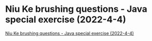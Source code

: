 # Niu Ke brushing questions - Java special exercise (2022-4-4)
[Niu Ke brushing questions - Java special exercise (2022-4-4)](https://aiwithcloud.com/2022/09/19/niu_ke_brushing_questions___java_special_exercise_2022_4_4/)